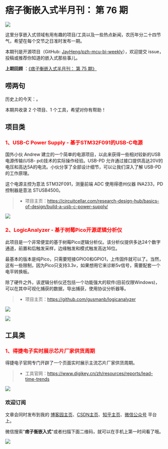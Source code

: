 # 痞子衡嵌入式半月刊： 第 76 期

![](http://henjay724.com/image/cnblogs/pzh_mcu_bi_weekly.PNG)

这里分享嵌入式领域有用有趣的项目/工具以及一些热点新闻，农历年分二十四节气，希望在每个交节之日准时发布一期。

本期刊是开源项目（GitHub: [JayHeng/pzh-mcu-bi-weekly](https://github.com/JayHeng/pzh-mcu-bi-weekly)），欢迎提交 issue，投稿或推荐你知道的嵌入式那些事儿。

**上期回顾** ：[《痞子衡嵌入式半月刊： 第 75 期》](https://www.cnblogs.com/henjay724/p/17300090.html)

## 唠两句

历史上的今天：。

本期共收录 2 个项目、1 个工具，希望对你有帮助！

## 项目类

### <font color="red">1、USB-C Power Supply - 基于STM32F091的USB-C电源</font>

国外小伙 Andrew 建立的一个简单的电源项目，以此来获得一些相对较新的USB电源传输(USB- pd)技术的实际操作经验。USB-PD 允许通过接口提供高达20V的电压和高达5A的电流。小伙分享了全部设计细节，可以让我们深入了解 USB-PD 的工作原理。

这个电源主控为意法 STM32F091，测量前端 ADC 使用得德州仪器 INA233，PD 控制器是意法 STUSB4500。

> * 项目主页：https://circuitcellar.com/research-design-hub/basics-of-design/build-a-usb-c-power-supply/

![](http://henjay724.com/image/biweekly20230430/USB-C-PowerSupply.PNG)

### <font color="red">2、LogicAnalyzer - 基于树莓Pico开源逻辑分析仪</font>

此项目是一个非常便宜的基于树莓Pico逻辑分析仪。该分析仪提供多达24个数字通道，前置和后触发采样，边缘触发和模式触发高达16位。

最基本的版本是纯Pico，只需要短接GPIO0和GPIO1，上传固件就可以了。当然，这有一些限制，因为Pico只支持3.3v，如果想用它来诊断5v信号，需要配套一个电平转换板。

除了硬件之外，该逻辑分析仪还包括一个功能强大的软件(目前仅限Windows)，可以在其中可视化捕获的数据，导出捕获，使用协议分析器等。

> * 项目主页：https://github.com/gusmanb/logicanalyzer

![](http://henjay724.com/image/biweekly20230430/LogicAnalyzer0.PNG)

![](http://henjay724.com/image/biweekly20230430/LogicAnalyzer1.PNG)

## 工具类

### <font color="red">1、得捷电子实时展示芯片厂家供货周期</font>

得捷电子官网专门开辟了一个页面实时展示主流芯片厂家供货周期。

> * 工具官网：https://www.digikey.cn/zh/resources/reports/lead-time-trends

![](http://henjay724.com/image/biweekly20230429/digikey-LeadTimeTrends2.PNG)

### 欢迎订阅

文章会同时发布到我的 [博客园主页](https://www.cnblogs.com/henjay724/)、[CSDN主页](https://blog.csdn.net/henjay724)、[知乎主页](https://www.zhihu.com/people/henjay724)、[微信公众号](http://weixin.sogou.com/weixin?type=1&query=痞子衡嵌入式) 平台上。

微信搜索"__痞子衡嵌入式__"或者扫描下面二维码，就可以在手机上第一时间看了哦。

![](http://henjay724.com/image/github/pzhMcu_qrcode_258x258.jpg)

